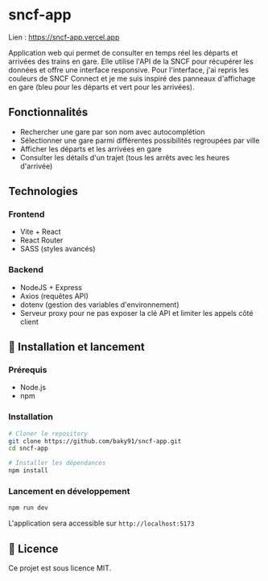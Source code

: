 # sncf-app

Lien : https://sncf-app.vercel.app

Application web qui permet de consulter en temps réel les départs et arrivées des trains en gare. Elle utilise l'API de la SNCF pour récupérer les données et offre une interface responsive.
Pour l'interface, j'ai repris les couleurs de SNCF Connect et je me suis inspiré des panneaux d'affichage en gare (bleu pour les départs et vert pour les arrivées).

## Fonctionnalités

- Rechercher une gare par son nom avec autocomplétion
- Sélectionner une gare parmi différentes possibilités regroupées par ville
- Afficher les départs et les arrivées en gare
- Consulter les détails d'un trajet (tous les arrêts avec les heures d'arrivée)

## Technologies

### Frontend

- Vite + React
- React Router
- SASS (styles avancés)

### Backend

- NodeJS + Express
- Axios (requêtes API)
- dotenv (gestion des variables d'environnement)
- Serveur proxy pour ne pas exposer la clé API et limiter les appels côté client

## 🚀 Installation et lancement

### Prérequis
- Node.js
- npm

### Installation

```bash
# Cloner le repository
git clone https://github.com/baky91/sncf-app.git
cd sncf-app

# Installer les dépendances
npm install
```

### Lancement en développement

```bash
npm run dev
```

L'application sera accessible sur `http://localhost:5173`

## 📄 Licence

Ce projet est sous licence MIT.
